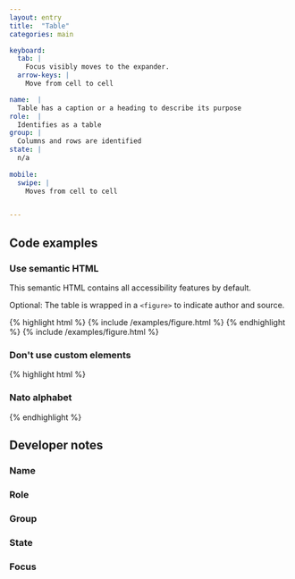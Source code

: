 ```yaml
---
layout: entry
title:  "Table"
categories: main

keyboard:
  tab: |
    Focus visibly moves to the expander.
  arrow-keys: |
    Move from cell to cell

name:  |
  Table has a caption or a heading to describe its purpose
role:  |
  Identifies as a table
group: |
  Columns and rows are identified
state: |
  n/a
          
mobile:
  swipe: |
    Moves from cell to cell


---
```



## Code examples

### Use semantic HTML
This semantic HTML contains all accessibility features by default. 

Optional: The table is wrapped in a `<figure>` to indicate author and source.

{% highlight html %}
{% include /examples/figure.html %}
{% endhighlight %}
{% include /examples/figure.html %}

### Don't use custom elements

{% highlight html %}
<h3 id="table-header">Nato alphabet</h3>
<div role="table">
  
</div>
{% endhighlight %}

## Developer notes

### Name

### Role

### Group

### State

### Focus

